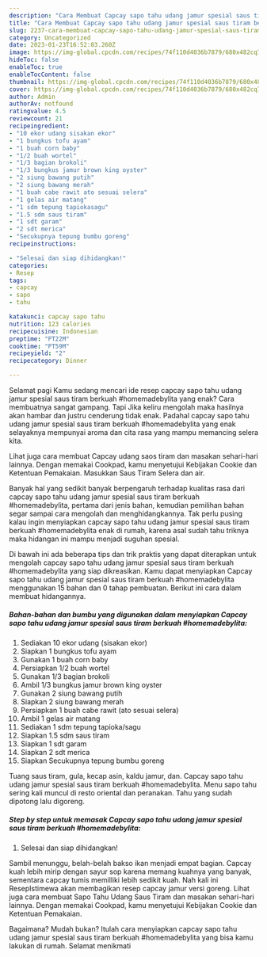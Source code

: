 ```yaml
---
description: "Cara Membuat Capcay sapo tahu udang jamur spesial saus tiram berkuah #homemadebylitaAnti Ribet"
title: "Cara Membuat Capcay sapo tahu udang jamur spesial saus tiram berkuah #homemadebylitaAnti Ribet"
slug: 2237-cara-membuat-capcay-sapo-tahu-udang-jamur-spesial-saus-tiram-berkuah-homemadebylitaanti-ribet
category: Uncategorized
date: 2023-01-23T16:52:03.260Z
image: https://img-global.cpcdn.com/recipes/74f110d4036b7879/680x482cq70/capcay-sapo-tahu-udang-jamur-spesial-saus-tiram-berkuah-homemadebylita-foto-resep-utama.jpg
hideToc: false
enableToc: true
enableTocContent: false
thumbnail: https://img-global.cpcdn.com/recipes/74f110d4036b7879/680x482cq70/capcay-sapo-tahu-udang-jamur-spesial-saus-tiram-berkuah-homemadebylita-foto-resep-utama.jpg
cover: https://img-global.cpcdn.com/recipes/74f110d4036b7879/680x482cq70/capcay-sapo-tahu-udang-jamur-spesial-saus-tiram-berkuah-homemadebylita-foto-resep-utama.jpg
author: Admin
authorAv: notfound
ratingvalue: 4.5
reviewcount: 21
recipeingredient:
- "10 ekor udang sisakan ekor"
- "1 bungkus tofu ayam"
- "1 buah corn baby"
- "1/2 buah wortel"
- "1/3 bagian brokoli"
- "1/3 bungkus jamur brown king oyster"
- "2 siung bawang putih"
- "2 siung bawang merah"
- "1 buah cabe rawit ato sesuai selera"
- "1 gelas air matang"
- "1 sdm tepung tapiokasagu"
- "1.5 sdm saus tiram"
- "1 sdt garam"
- "2 sdt merica"
- "Secukupnya tepung bumbu goreng"
recipeinstructions:

- "Selesai dan siap dihidangkan!"
categories:
- Resep
tags:
- capcay
- sapo
- tahu

katakunci: capcay sapo tahu 
nutrition: 123 calories
recipecuisine: Indonesian
preptime: "PT22M"
cooktime: "PT59M"
recipeyield: "2"
recipecategory: Dinner

---
```



Selamat pagi Kamu sedang mencari ide resep capcay sapo tahu udang jamur spesial saus tiram berkuah #homemadebylita yang enak? Cara membuatnya sangat gampang. Tapi Jika keliru mengolah maka hasilnya akan hambar dan justru cenderung tidak enak. Padahal capcay sapo tahu udang jamur spesial saus tiram berkuah #homemadebylita yang enak selayaknya mempunyai aroma dan cita rasa yang mampu memancing selera kita.


Lihat juga cara membuat Capcay udang saos tiram dan masakan sehari-hari lainnya. Dengan memakai Cookpad, kamu menyetujui Kebijakan Cookie dan Ketentuan Pemakaian. Masukkan Saus Tiram Selera dan air.

Banyak hal yang sedikit banyak berpengaruh terhadap kualitas rasa dari capcay sapo tahu udang jamur spesial saus tiram berkuah #homemadebylita, pertama dari jenis bahan, kemudian pemilihan bahan segar sampai cara mengolah dan menghidangkannya. Tak perlu pusing kalau ingin menyiapkan capcay sapo tahu udang jamur spesial saus tiram berkuah #homemadebylita enak di rumah, karena asal sudah tahu triknya maka hidangan ini mampu menjadi suguhan spesial.


Di bawah ini ada beberapa tips dan trik praktis yang dapat diterapkan untuk mengolah capcay sapo tahu udang jamur spesial saus tiram berkuah #homemadebylita yang siap dikreasikan. Kamu dapat menyiapkan Capcay sapo tahu udang jamur spesial saus tiram berkuah #homemadebylita menggunakan 15 bahan dan 0 tahap pembuatan. Berikut ini cara dalam membuat hidangannya.

<!--inarticleads1-->

##### Bahan-bahan dan bumbu yang digunakan dalam menyiapkan Capcay sapo tahu udang jamur spesial saus tiram berkuah #homemadebylita:

1. Sediakan 10 ekor udang (sisakan ekor)
1. Siapkan 1 bungkus tofu ayam
1. Gunakan 1 buah corn baby
1. Persiapkan 1/2 buah wortel
1. Gunakan 1/3 bagian brokoli
1. Ambil 1/3 bungkus jamur brown king oyster
1. Gunakan 2 siung bawang putih
1. Siapkan 2 siung bawang merah
1. Persiapkan 1 buah cabe rawit (ato sesuai selera)
1. Ambil 1 gelas air matang
1. Sediakan 1 sdm tepung tapioka/sagu
1. Siapkan 1.5 sdm saus tiram
1. Siapkan 1 sdt garam
1. Siapkan 2 sdt merica
1. Siapkan Secukupnya tepung bumbu goreng


Tuang saus tiram, gula, kecap asin, kaldu jamur, dan. Capcay sapo tahu udang jamur spesial saus tiram berkuah #homemadebylita. Menu sapo tahu sering kali muncul di resto oriental dan peranakan. Tahu yang sudah dipotong lalu digoreng. 

<!--inarticleads2-->

##### Step by step untuk memasak Capcay sapo tahu udang jamur spesial saus tiram berkuah #homemadebylita:


1. Selesai dan siap dihidangkan!

Sambil menunggu, belah-belah bakso ikan menjadi empat bagian. Capcay kuah lebih mirip dengan sayur sop karena memang kuahnya yang banyak, sementara capcay tumis memilliki lebih sedikit kuah. Nah kali ini ResepIstimewa akan membagikan resep capcay jamur versi goreng. Lihat juga cara membuat Sapo Tahu Udang Saus Tiram dan masakan sehari-hari lainnya. Dengan memakai Cookpad, kamu menyetujui Kebijakan Cookie dan Ketentuan Pemakaian. 

Bagaimana? Mudah bukan? Itulah cara menyiapkan capcay sapo tahu udang jamur spesial saus tiram berkuah #homemadebylita yang bisa kamu lakukan di rumah. Selamat menikmati
